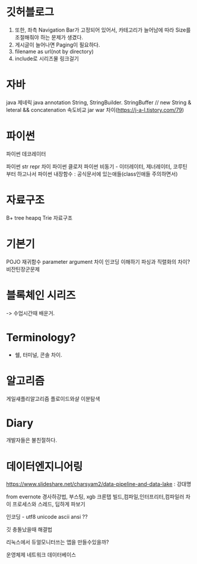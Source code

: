 # 깃허블로그
1. 또한, 좌측 Navigation Bar가 고정되어 있어서, 카테고리가 늘어남에 따라 Size를조절해줘야 하는 문제가 생겼다.
2. 게시글이 늘어나면 Paging이 필요하다.
3. filename as url(not by directory)
4. include로 시리즈물 링크걸기

# 자바
java 제네릭
java annotation
String, StringBuilder. StringBuffer // new String & leteral && concatenation 속도비교
jar war 차이(https://j-a-l.tistory.com/79)

# 파이썬
파이썬 데코레이터

파이썬 str repr 차이
파이썬 클로저
파이썬 비동기 - 이터레이터, 제너레이터, 코루틴 부터 하고나서
파이썬 내장함수 : 공식문서에 있는애들(class인애들 주의하면서)

# 자료구조
B+ tree
heapq
Trie 자료구조

# 기본기
POJO
재귀함수
parameter argument 차이
인코딩 이해하기
파싱과 직렬화의 차이?
비잔틴장군문제

# 블록체인 시리즈
-> 수업시간때 배운거.

# Terminology?
- 쉘, 터미널, 콘솔 차이.

# 알고리즘
게일섀플리알고리즘
플로이드와샬
이분탐색

# Diary
개발자들은 불친절하다.

# 데이터엔지니어링
https://www.slideshare.net/charsyam2/data-pipeline-and-data-lake : 강대명

from evernote
경사하강법, 부스팅, xgb
크론탭
빌드,컴파일,인터프리터,컴파일러 차이
프로세스와 스레드, 딥하게 파보기




인코딩 - utf8 unicode ascii ansi ??



깃 충돌났을때 해결법

리눅스에서 듀얼모니터쓰는 앱을 만들수있을까?

운영체제
네트워크
데이터베이스
